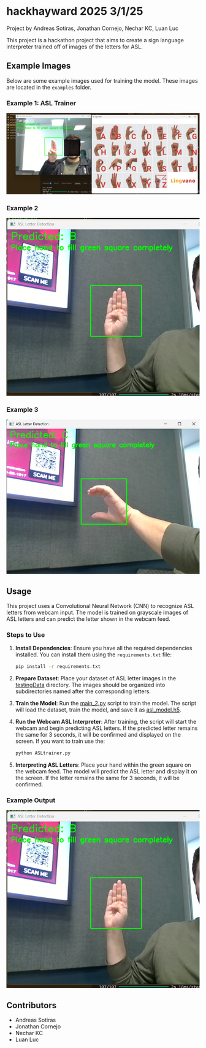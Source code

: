 ﻿# hackhayward 2025 3/1/25
Project by Andreas Sotiras, Jonathan Cornejo, Nechar KC, Luan Luc

This project is a hackathon project that aims to create a sign language interpreter trained off of images of the letters for ASL.

## Example Images
Below are some example images used for training the model. These images are located in the `examples` folder.

### Example 1: ASL Trainer
![Example 1](examples/ASLtrainer2.png)

### Example 2
![Example 2](examples/B_example.png)

### Example 3
![Example 3](examples/C_example.png)

## Usage
This project uses a Convolutional Neural Network (CNN) to recognize ASL letters from webcam input. The model is trained on grayscale images of ASL letters and can predict the letter shown in the webcam feed.

### Steps to Use
1. **Install Dependencies**: Ensure you have all the required dependencies installed. You can install them using the `requirements.txt` file:
    ```bash
    pip install -r requirements.txt
    ```

2. **Prepare Dataset**: Place your dataset of ASL letter images in the [testingData](http://_vscodecontentref_/1) directory. The images should be organized into subdirectories named after the corresponding letters.

3. **Train the Model**: Run the [main_2.py](http://_vscodecontentref_/2) script to train the model. The script will load the dataset, train the model, and save it as [asl_model.h5](http://_vscodecontentref_/3).

4. **Run the Webcam ASL Interpreter**: After training, the script will start the webcam and begin predicting ASL letters. If the predicted letter remains the same for 3 seconds, it will be confirmed and displayed on the screen. If you want to train use the:

    ```bash
    python ASLtrainer.py
    ```

5. **Interpreting ASL Letters**: Place your hand within the green square on the webcam feed. The model will predict the ASL letter and display it on the screen. If the letter remains the same for 3 seconds, it will be confirmed.

### Example Output
![Example Output](examples/B_example.png)

## Contributors
- Andreas Sotiras
- Jonathan Cornejo
- Nechar KC
- Luan Luc
